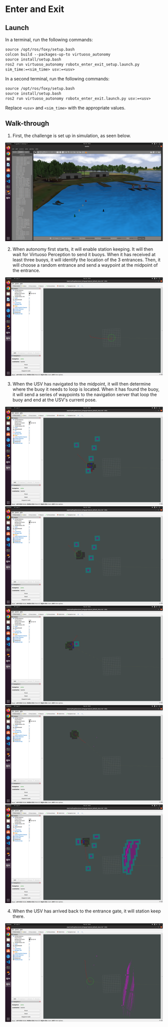 # Enter and Exit

## Launch

In a terminal, run the following commands:
```
source /opt/ros/foxy/setup.bash
colcon build --packages-up-to virtuoso_autonomy
source install/setup.bash
ros2 run virtuoso_autonomy robotx_enter_exit_setup.launch.py sim_time:=<sim_time> usv:=<usv>
```

In a second terminal, run the following commands:
```
source /opt/ros/foxy/setup.bash
source install/setup.bash
ros2 run virtuoso_autonomy robotx_enter_exit.launch.py usv:=<usv>
```

Replace `<usv>` and `<sim_time>` with the appropriate values.

## Walk-through

1. First, the challenge is set up in simulation, as seen below.

![Enter exit simulation](/documentation/images/robotx_enter_exit1.png)

2. When autonomy first starts, it will enable station keeping. It will then wait for Virtuoso Perception to send it buoys. When it has received at least three buoys, it will identify the location of the 3 entrances. Then, it will choose a random entrance and send a waypoint at the midpoint of the entrance.

![Path through midpoint of first gate](/documentation/images/robotx_enter_exit2.png)

3. When the USV has navigated to the midpoint, it will then determine where the buoy it needs to loop is located. When it has found the buoy, it will send a series of waypoints to the navigation server that loop the buoy and end at the USV's current pose.

![Navigating around buoy](/documentation/images/robotx_enter_exit3.png)
![Navigating around buoy](/documentation/images/robotx_enter_exit4.png)
![Navigating around buoy](/documentation/images/robotx_enter_exit5.png)
![Navigating around buoy](/documentation/images/robotx_enter_exit6.png)
![Navigating around buoy](/documentation/images/robotx_enter_exit7.png)

4. When the USV has arrived back to the entrance gate, it will station keep there.

![Final station keeping](/documentation/images/robotx_enter_exit8.png)
